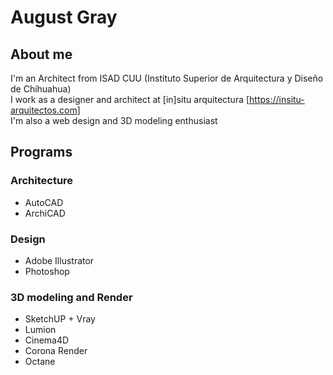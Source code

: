 # August Gray
## About me
I'm an Architect from ISAD CUU (Instituto Superior de Arquitectura y Diseño de Chihuahua)  
I work as a designer and architect at [in]situ arquitectura [<https://insitu-arquitectos.com>]  
I'm also a web design and 3D modeling enthusiast
## Programs
### Architecture
- AutoCAD
- ArchiCAD
### Design
- Adobe Illustrator
- Photoshop
### 3D modeling and Render
- SketchUP + Vray
- Lumion
- Cinema4D
- Corona Render
- Octane

